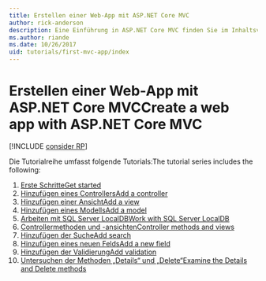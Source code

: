 ```yaml
---
title: Erstellen einer Web-App mit ASP.NET Core MVC
author: rick-anderson
description: Eine Einführung in ASP.NET Core MVC finden Sie im Inhaltsverzeichnis.
ms.author: riande
ms.date: 10/26/2017
uid: tutorials/first-mvc-app/index
---
```

# <a name="create-a-web-app-with-aspnet-core-mvc"></a><span data-ttu-id="e3ed0-103">Erstellen einer Web-App mit ASP.NET Core MVC</span><span class="sxs-lookup"><span data-stu-id="e3ed0-103">Create a web app with ASP.NET Core MVC</span></span>

[!INCLUDE [consider RP](~/includes/razor.md)]

<span data-ttu-id="e3ed0-104">Die Tutorialreihe umfasst folgende Tutorials:</span><span class="sxs-lookup"><span data-stu-id="e3ed0-104">The tutorial series includes the following:</span></span>

1. [<span data-ttu-id="e3ed0-105">Erste Schritte</span><span class="sxs-lookup"><span data-stu-id="e3ed0-105">Get started</span></span>](start-mvc.md)
1. [<span data-ttu-id="e3ed0-106">Hinzufügen eines Controllers</span><span class="sxs-lookup"><span data-stu-id="e3ed0-106">Add a controller</span></span>](adding-controller.md)
1. [<span data-ttu-id="e3ed0-107">Hinzufügen einer Ansicht</span><span class="sxs-lookup"><span data-stu-id="e3ed0-107">Add a view</span></span>](adding-view.md)
1. [<span data-ttu-id="e3ed0-108">Hinzufügen eines Modells</span><span class="sxs-lookup"><span data-stu-id="e3ed0-108">Add a model</span></span>](adding-model.md)
1. [<span data-ttu-id="e3ed0-109">Arbeiten mit SQL Server LocalDB</span><span class="sxs-lookup"><span data-stu-id="e3ed0-109">Work with SQL Server LocalDB</span></span>](working-with-sql.md)
1. [<span data-ttu-id="e3ed0-110">Controllermethoden und -ansichten</span><span class="sxs-lookup"><span data-stu-id="e3ed0-110">Controller methods and views</span></span>](controller-methods-views.md)
1. [<span data-ttu-id="e3ed0-111">Hinzufügen der Suche</span><span class="sxs-lookup"><span data-stu-id="e3ed0-111">Add search</span></span>](search.md)
1. [<span data-ttu-id="e3ed0-112">Hinzufügen eines neuen Felds</span><span class="sxs-lookup"><span data-stu-id="e3ed0-112">Add a new field</span></span>](new-field.md)
1. [<span data-ttu-id="e3ed0-113">Hinzufügen der Validierung</span><span class="sxs-lookup"><span data-stu-id="e3ed0-113">Add validation</span></span>](validation.md)
1. [<span data-ttu-id="e3ed0-114">Untersuchen der Methoden „Details“ und „Delete“</span><span class="sxs-lookup"><span data-stu-id="e3ed0-114">Examine the Details and Delete methods</span></span>](details.md)
